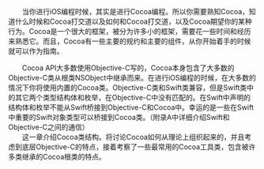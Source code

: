 　　当你进行iOS编程时候，其实是进行Cocoa编程。所以你需要熟知Cocoa，知道什么时候和Cocoa打交道以及如何和Cocoa打交道，以及Cocoa期望你的某种行为。Cocoa是一个很大的框架，被分为许多小的框架，需要花一些时间和经历来熟悉它。而且，Cocoa有一些主要的规约和主要的组件，从你开始着手的时候就可以作为指南。　　　　

　　Cocoa API大多数使用Objective-C写的，Cocoa本身包含了大多数的Objective-C类从根类NSObject中继承而来。在进行iOS编程的时候，在大多数的情况下你将使用内置的Cocoa类。Objective-C类和Swift类兼容，但是Swift类中的其它两个类型结构体和枚举，在Objective-C中没有匹配的。在Swift中声明的结构体和枚举不能从Swift桥接到Objective-C和Cocoa中。幸运的是一些在Swift中重要的Swift对象类型可以桥接到Cocoa类。（附录A中详细介绍Swift和Objective-C之间的通信）  
　　这一章介绍Cocoa类结构。将讨论Cocoa如何从理论上组织起来的，并且考虑到底层Objective-C的特点，接着考察了一些最常用的Cocoa工具类，包含被许多类继承的Cocoa根类的特点。